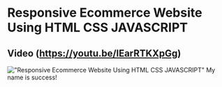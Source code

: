 # Responsive Ecommerce Website Using HTML CSS JAVASCRIPT

## Video (https://youtu.be/lEarRTKXpGg)

!["Responsive Ecommerce Website Using HTML CSS JAVASCRIPT"](https://i9.ytimg.com/vi/lEarRTKXpGg/maxresdefault.jpg?time=1605894600000&sqp=CMiD4P0F&rs=AOn4CLBXFCzUGHsfQb_TKvoE7HW5mJLGlg "Responsive Ecommerce Website Using HTML CSS JAVASCRIPT")
My name is success! 